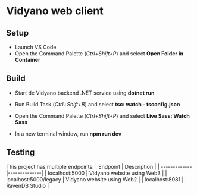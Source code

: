 # Vidyano web client

## Setup

* Launch VS Code
* Open the Command Palette (*Ctrl+Shift+P*) and select **Open Folder in Container**

## Build

* Start de Vidyano backend .NET service using **dotnet run**

* Run Build Task (*Ctrl+Shift+B*) and select **tsc: watch - tsconfig.json**
* Open the Command Palette (*Ctrl+Shift+P*) and select **Live Sass: Watch Sass**

* In a new terminal window, run **npm run dev**

## Testing

This project has multiple endpoints:
| Endpoint      | Description  |
| ------------- |--------------|
| localhost:5000        | Vidyano website using Web3 |
| localhost:5000/legacy | Vidyano website using Web2 |
| localhost:8081        | RavenDB Studio             |
